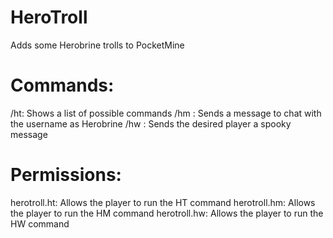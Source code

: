 # HeroTroll
Adds some Herobrine trolls to PocketMine 

# Commands:
/ht: Shows a list of possible commands
/hm <message>: Sends a message to chat with the username as Herobrine
                       /hw <player>: Sends the desired player a spooky message

# Permissions:
herotroll.ht: Allows the player to run the HT command
herotroll.hm: Allows the player to run the HM command
herotroll.hw: Allows the player to run the HW command
